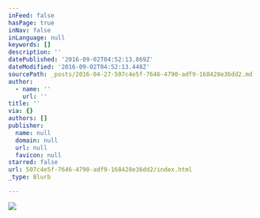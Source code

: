 ```yaml
---
inFeed: false
hasPage: true
inNav: false
inLanguage: null
keywords: []
description: ''
datePublished: '2016-09-02T04:52:13.869Z'
dateModified: '2016-09-02T04:52:13.448Z'
sourcePath: _posts/2016-04-27-507c4e5f-7646-4790-adf9-168428e36dd2.md
author:
  - name: ''
    url: ''
title: ''
via: {}
authors: []
publisher:
  name: null
  domain: null
  url: null
  favicon: null
starred: false
url: 507c4e5f-7646-4790-adf9-168428e36dd2/index.html
_type: Blurb

---
```

![](https://s3-us-west-2.amazonaws.com/the-grid-img/p/32a1f49e4d9205ee62866ed53019a1f8ce7cd9d9.jpg)